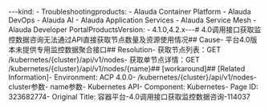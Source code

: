 ---kind:   - Troubleshootingproducts:    - Alauda Container Platform   - Alauda DevOps   - Alauda AI   - Alauda Application Services   - Alauda Service Mesh   - Alauda Developer PortalProductsVersion:   - 4.1.0,4.2.x---<!-- A type of document that involves encountering a fault, diag...it, performing root cause analysis, and providing solutions. --># 4.0调用接口获取监控数据咨询无法通过API直接获取节点数量及资源使用情况## Cause- 平台4.0版本未提供专用监控数据聚合接口## Resolution- 获取节点列表：GET /kubernetes/{cluster}/api/v1/nodes- 获取单节点详情：GET /kubernetes/{cluster}/api/v1/nodes/{name}## [workaround]## [Related Information]- Environment: ACP 4.0.0- /kubernetes/{cluster}/api/v1/nodes- cluster参数- name参数- Kubernetes API- Component: Kubernetes- Page ID: 323682774- Original Title: 容器平台-4.0调用接口获取监控数据咨询-114037